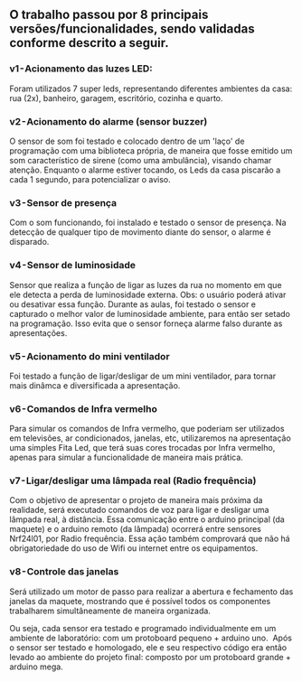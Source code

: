 
## O trabalho passou por 8 principais versões/funcionalidades, sendo validadas conforme descrito a seguir.

### v1 - Acionamento das luzes LED:

Foram utilizados 7 super leds, representando diferentes ambientes da casa: rua (2x), banheiro, garagem, escritório, cozinha e quarto.

### v2 - Acionamento do alarme (sensor buzzer)

O sensor de som foi testado e colocado dentro de um 'laço' de programação com uma biblioteca própria, de maneira que fosse emitido um som característico de sirene (como uma ambulância), visando chamar atenção. Enquanto o alarme estiver tocando, os Leds da casa piscarão a cada 1 segundo, para potencializar o aviso.

### v3 - Sensor de presença

Com o som funcionando, foi instalado e testado o sensor de presença. Na detecção de qualquer tipo de movimento diante do sensor, o alarme é disparado.

### v4 - Sensor de luminosidade

Sensor que realiza a função de ligar as luzes da rua no momento em que ele detecta a perda de luminosidade externa. Obs: o usuário poderá ativar ou desativar essa função.
Durante as aulas, foi testado o sensor e capturado o melhor valor de luminosidade ambiente, para então ser setado na programação. Isso evita que o sensor forneça alarme falso durante as apresentações. 

### v5 - Acionamento do mini ventilador

Foi testado a função de ligar/desligar de um mini ventilador, para tornar mais dinâmca e diversificada a apresentação.

### v6 - Comandos de Infra vermelho

Para simular os comandos de Infra vermelho, que poderiam ser utilizados em televisões, ar condicionados, janelas, etc, utilizaremos na apresentação uma simples Fita Led, que terá suas cores trocadas por Infra vermelho, apenas para simular a funcionalidade de maneira mais prática.

### v7 - Ligar/desligar uma lâmpada real (Radio frequência)

Com o objetivo de apresentar o projeto de maneira mais próxima da realidade, será executado comandos de voz para ligar e desligar uma lâmpada real, à distância. Essa comunicação entre o arduino principal (da maquete) e o arduino remoto (da lâmpada) ocorrerá entre sensores Nrf24l01, por Radio frequência. Essa ação também comprovará que não há obrigatoriedade do uso de Wifi ou internet entre os equipamentos.

### v8 - Controle das janelas

Será utilizado um motor de passo para realizar a abertura e fechamento das janelas da maquete, mostrando que é possível todos os componentes trabalharem simultâneamente de maneira organizada.

Ou seja, cada sensor era testado e programado individualmente em um ambiente de laboratório: com um protoboard pequeno + arduino uno. 
Após o sensor ser testado e homologado, ele e seu respectivo código era então levado ao ambiente do projeto final: composto por um protoboard grande + arduino mega.
